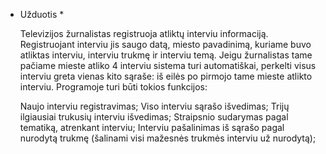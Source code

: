 * Užduotis *

	Televizijos žurnalistas registruoja atliktų interviu informaciją. Registruojant interviu jis saugo datą, miesto pavadinimą, kuriame buvo atliktas interviu, interviu trukmę ir interviu temą. Jeigu žurnalistas tame pačiame mieste atliko 4 interviu sistema turi automatiškai, perkelti visus interviu greta vienas kito sąraše: iš eilės po pirmojo tame mieste atlikto interviu. Programoje turi būti tokios funkcijos:
	
	Naujo interviu registravimas;
	Viso interviu sąrašo išvedimas;
	Trijų ilgiausiai trukusių interviu išvedimas;
	Straipsnio sudarymas pagal tematiką, atrenkant interviu;
	Interviu pašalinimas iš sąrašo pagal nurodytą trukmę (šalinami visi mažesnės trukmės interviu už nurodytą);
